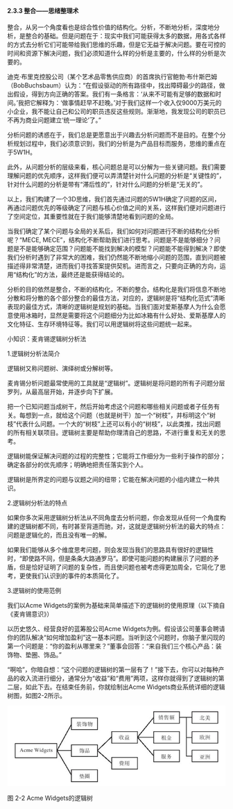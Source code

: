 #### 2.3.3 整合——思绪整理术

整合，从另一个角度看也是综合性价值的结构化。分析，不断地分析，深度地分析，是整合的基础。但是问题在于：现实中我们可能获得太多的数据，用各式各样的方式去分析它们可能带给我们思维的乐趣，但是它无益于解决问题。要在可控的时间和资源下解决问题，我们必须知道什么样的分析是主要的，什么样的分析是次要的。

迪克·布里克控股公司（某个艺术品零售供应商）的首席执行官鲍勃·布什斯巴姆（BobBuchsbaum）认为：“在假设驱动的所有路径中，找出障碍最少的路径，做出假设，得到方向正确的答案。我们有一条格言：‘从来不可能有足够的数据和时间。’我把它解释为：‘做事情赶早不赶晚。’对于我们这样一个收入仅9000万美元的小企业，我不能让自己和公司的职员违反这些规则。渐渐地，我发现公司的职员已不再为商业问题建立‘统一理论’了。”

分析问题的诱惑在于，我们总是更愿意出于兴趣去分析问题而不是目的。在整个分析规划过程中，我们必须意识到，我们的分析是为产品目标而服务，思维的重点在于5W1H。

此外，从问题分析的层级来看，核心问题总是可以分解为一些关键问题。我们需要理解问题的优先顺序，这样我们便可以弄清楚针对什么问题的分析是“关键性的”，针对什么问题的分析是带有“滞后性的”，针对什么问题的分析是“无关的”。

以上，我们构建了一个3D思维，我们首先通过问题的5W1H确定了问题的区间，再通过问题优先的等级确定了问题与核心价值之间的关系，这样我们便对问题进行了空间定位，其重要性就在于我们能够清楚地看到问题的全局。

当我们确定了某个问题与全局的关系后，我们如何对问题进行不断的结构化分析呢？“MECE, MECE”，结构化不断帮助我们进行思考。问题是不是能够细分？问题是不是能够确定范围？问题能不能找到解决的模型？问题能不能得到解决？即使我们分析时遇到了非常大的困难，我们仍然能不断地缩小问题的范围，直到问题被描述得非常清楚，进而我们寻找答案提供契机。进而言之，只要向正确的方向，运用“结构化”的方法，最终还是能获得结论的。

分析的目的依然是整合，不断的结构化，不断的整合。结构化是我们将信息不断地分散和将分散的各个部分整合的最佳方法，对应的，逻辑树是将“结构化范式”清晰表现的最佳方式，清晰的逻辑树是规划的基础。当我们面对爱斯基摩人为什么会愿意使用冰箱时，显然是需要将这个问题细分为比如冰箱有什么好处、爱斯基摩人的文化特征、生存环境特征等。我们可以用逻辑树将这些问题统一起来。

小知识：麦肯锡逻辑树分析法

1.逻辑树分析法简介

逻辑树又称问题树、演绎树或分解树等。

麦肯锡分析问题最常使用的工具就是“逻辑树”。逻辑树是将问题的所有子问题分层罗列，从最高层开始，并逐步向下扩展。

把一个已知问题当成树干，然后开始考虑这个问题和哪些相关问题或者子任务有关。每想到一点，就给这个问题（也就是树干）加一个“树枝”，并标明这个“树枝”代表什么问题。一个大的“树枝”上还可以有小的“树枝”，以此类推，找出问题的所有相关联项目。逻辑树主要是帮助你理清自己的思路，不进行重复和无关的思考。

逻辑树能保证解决问题的过程的完整性；它能将工作细分为一些利于操作的部分；确定各部分的优先顺序；明确地把责任落实到个人。

逻辑树是所界定的问题与议题之间的纽带；它能在解决问题的小组内建立一种共识。

2.逻辑树分析法的特点

如果你多次采用逻辑树分析法从不同角度去分析问题，你会发现从任何一个角度构建的逻辑树都不同，有时甚至背道而驰，对，这就是逻辑树分析法的最大的特点：问题是逻辑化的，而且没有唯一的解。

如果我们能够从多个维度思考问题，则会发现当我们的思路具有很好的逻辑性时，“即使路不同，但是条条大路通罗马”。即使可能问题的构建展示了问题的矛盾，但是恰好证明了问题的复杂性，而且使问题也被考虑得更加周全，它简化了思考，更使我们认识到的事件的本质简化了。

3.逻辑树的使用范例

我们以Acme Widgets的案例为基础来简单描述下的逻辑树的使用原理（以下摘自《麦肯锡意识》）

以历史悠久、经营良好的蓝筹股公司Acme Widgets为例。假设该公司董事会聘请你的团队解决“如何增加盈利”这一基本问题。当听到这个问题时，你脑子里闪现的第一个问题是：“你的盈利从哪里来？”董事会回答：“来自我们三个核心产品：装饰物、垫圈、饰品。”

“啊哈”，你暗自想：“这个问题的逻辑树的第一层有了！”接下去，你可以对每种产品的收入流进行细分，通常分为“收益”和“费用”两项，这样你就得到了逻辑树的第二层，如此下去。在结束任务前，你就绘制出Acme Widgets商业系统详细的逻辑树图，如图2-2所示。

![](images/image01299.jpeg)

图 2-2 Acme Widgets的逻辑树 
